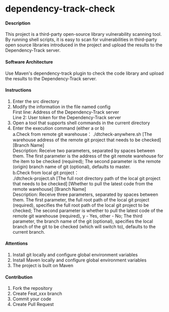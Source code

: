 # dependency-track-check

#### Description
This project is a third-party open-source library vulnerability scanning tool. By running shell scripts, it is easy to scan for vulnerabilities in third-party open source libraries introduced in the project and upload the results to the Dependency-Track server.

#### Software Architecture
Use Maven's dependency-track plugin to check the code library and upload the results to the Dependency-Track server.

#### Instructions

1.  Enter the src directory
2.  Modify the information in the file named config  
First line: Address of the Dependency-Track server   
Line 2: User token for the Dependency-Track server
3.  Open a tool that supports shell commands in the current directory
4.  Enter the execution command (either a or b)  
a.Check from remote git warehouse：
./dtcheck-anywhere.sh [The warehouse address of the remote git project that needs to be checked] [Branch Name]  
Description: Receive two parameters, separated by spaces between them. The first parameter is the address of the git remote warehouse for the item to be checked (required); The second parameter is the remote (origin) branch name of git (optional), defaults to master.  
b.Check from local git project：  
./dtcheck-project.sh [The full root directory path of the local git project that needs to be checked] [Whether to pull the latest code from the remote warehouse] [Branch Name]  
Description: Receive three parameters, separated by spaces between them. The first parameter, the full root path of the local git project (required), specifies the full root path of the local git project to be checked; The second parameter is whether to pull the latest code of the remote git warehouse (required), y - Yes, other - No; The third parameter, the branch name of the git (optional), specifies the local branch of the git to be checked (which will switch to), defaults to the current branch.

#### Attentions
1.  Install git locally and configure global environment variables
2.  Install Maven locally and configure global environment variables
3.  The project is built on Maven

#### Contribution

1.  Fork the repository
2.  Create Feat_xxx branch
3.  Commit your code
4.  Create Pull Request
